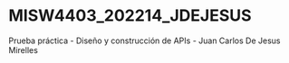 # MISW4403_202214_JDEJESUS
Prueba práctica - Diseño y construcción de APIs - Juan Carlos De Jesus Mirelles

